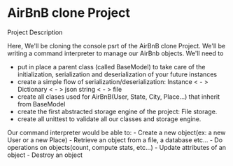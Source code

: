 # AirBnB clone Project 

Project Description 

Here, We'll be cloning the console psrt of the AirBnB clone Project.
We'll be writing a command interpreter to manage our AirBnb objects.
We'll need to 
- put in place a parent class (called BaseModel) to take care of the 
initialization, serialization and deserialization of your future instances 
- create a simple flow of serialization/deserialization: Instance < - >
Dictionary < - > json string < - > file
- create all clases used for AirBnB(User,  State, City, Place...) that
inherit from BaseModel
- create the first abstracted storage engine of the project: File storage.
- create all unittest to validate all our classes and storage engine.

Our command interpreter would be able to:
    - Create a new object(ex: a new User or a new Place)
    - Retrieve an object from a file, a database etc...
    - Do operations on objects(count, compute stats, etc...)
    - Update attributes of an object
    - Destroy an object 
